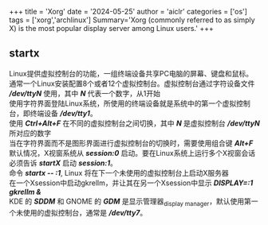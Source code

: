 +++
title = 'Xorg'
date = '2024-05-25'
author = 'aiclr'
categories = ['os']
tags = ['xorg','archlinux']
Summary='Xorg (commonly referred to as simply X) is the most popular display server among Linux users.'
+++

## startx

Linux提供虚拟控制台的功能，一组终端设备共享PC电脑的屏幕、键盘和鼠标。 \
通常一个Linux安装配置8个或者12个虚拟控制台。虚拟控制台通过字符设备文件 ***/dev/ttyN*** 使用，其中 ***N*** 代表一个数字，从1开始 \
使用字符界面登陆Linux系统，所使用的终端设备就是系统中的第一个虚拟控制台，即终端设备 ***/dev/tty1***。 \
使用 ***Ctrl+Alt+F<N>*** 在不同的虚拟控制台之间切换，其中 ***N*** 是虚拟控制台 ***/dev/ttyN*** 所对应的数字 \
当在字符界面而不是图形界面进行虚拟控制台的切换时，需要使用组合键 ***Alt+F<N>*** \
默认情况，X视窗系统从 ***session:0*** 启动。要在Linux系统上运行多个X视窗会话必须告诉 ***startX*** 启动 ***session:1***。 \
命令 ***startx -- :1***, Linux 将在下一个未使用的虚拟控制台上启动X服务器 \
在一个Xsession中启动gkrellm，并让其在另一个Xsession中显示 ***DISPLAY=:1 gkrellm &*** \
KDE 的 ***SDDM*** 和 GNOME 的 ***GDM*** 是显示管理器<sub>display manager</sub>，默认使用第一个未使用的虚拟控制台，通常是 ***/dev/tty7***。
